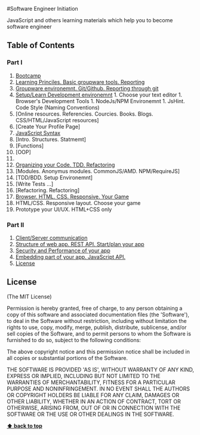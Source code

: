 #Software Engineer Initiation

JavaScript and others learning materials which help you to become software engineer

## Table of Contents

### Part I
1. [Bootcamp](/bootcamp) 
  1. [Learning Princiles. Basic groupware tools. Reporting](bootcamp/LearningPrinciples.md)
  1. [Groupware environemnt. Git/Github. Reporting through git](bootcamp)
  1. [Setup/Learn Development environemnt](/bootcamp)
    1. Choose your text editor
    1. Browser's Development Tools 
    1. NodeJs/NPM Environemnt
    1. JsHint. Code Style (Naming Conventions)
  1. [Online resources. Referencies. Courcies. Books. Blogs. CSS/HTML/JavaScript resources]
  1. [Create Your Profile Page]
1.  [JavaScript Syntax](/week-2)
  1. [Intro. Structures. Statmemt]
  1. [Functions]
  1. [OOP]
  1. 
1.  [Organizing your Code. TDD. Refactoring](/week-3)
  1. [Modules. Anonymus modules. CommonJS/AMD. NPM/RequireJS]
  1. [TDD/BDD. Setup Environemnt]
  1. [Write Tests ...]
  1. [Refactoring. Refactoring]
1.  [Browser. HTML. CSS. Responsive. Your Game](/week-4)
  1. HTML/CSS. Responsive layout. Choose your game
  1. Prototype your UI/UX. HTML+CSS only

### Part II
1. [Client/Server communication](/week-5)
1. [ Structure of web app. REST API. Start/plan your app](/week-6)
1. [Security and Performance of your app](/week-7)
1. [Embedding part of your app. JavaScript API.](/week-8)
1. [License](#License)
 



## License

(The MIT License)

Permission is hereby granted, free of charge, to any person obtaining
a copy of this software and associated documentation files (the
'Software'), to deal in the Software without restriction, including
without limitation the rights to use, copy, modify, merge, publish,
distribute, sublicense, and/or sell copies of the Software, and to
permit persons to whom the Software is furnished to do so, subject to
the following conditions:

The above copyright notice and this permission notice shall be
included in all copies or substantial portions of the Software.

THE SOFTWARE IS PROVIDED 'AS IS', WITHOUT WARRANTY OF ANY KIND,
EXPRESS OR IMPLIED, INCLUDING BUT NOT LIMITED TO THE WARRANTIES OF
MERCHANTABILITY, FITNESS FOR A PARTICULAR PURPOSE AND NONINFRINGEMENT.
IN NO EVENT SHALL THE AUTHORS OR COPYRIGHT HOLDERS BE LIABLE FOR ANY
CLAIM, DAMAGES OR OTHER LIABILITY, WHETHER IN AN ACTION OF CONTRACT,
TORT OR OTHERWISE, ARISING FROM, OUT OF OR IN CONNECTION WITH THE
SOFTWARE OR THE USE OR OTHER DEALINGS IN THE SOFTWARE.

**[⬆ back to top](#table-of-contents)**

